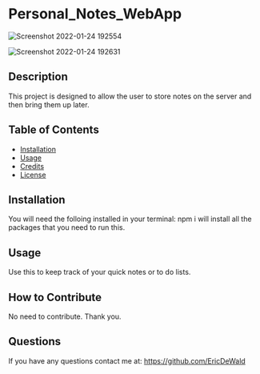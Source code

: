 # Personal_Notes_WebApp

![Screenshot 2022-01-24 192554](https://user-images.githubusercontent.com/16121983/150893636-dabe243f-ec75-408c-ad41-aec57c047cfe.png)

![Screenshot 2022-01-24 192631](https://user-images.githubusercontent.com/16121983/150893629-2117c4d0-395d-4662-a1f7-d6a478d0137d.png)

## Description

This project is designed to allow the user to store notes on the server and then bring them up later. 

## Table of Contents

- [Installation](#installation)
- [Usage](#usage)
- [Credits](#credits)
- [License](#license)

## Installation

You will need the folloing installed in your terminal: npm i will install all the packages that you need to run this.

## Usage

Use this to keep track of your quick notes or to do lists.


## How to Contribute

No need to contribute. Thank you.

## Questions

If you have any questions contact me at: https://github.com/EricDeWald
